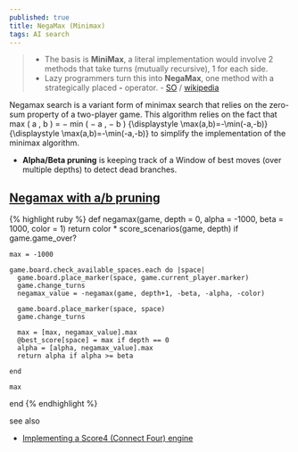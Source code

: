 ```yaml
---
published: true
title: NegaMax (Minimax)
tags: AI search
---
```

> - The basis is **MiniMax**,  a literal implementation would involve 2 methods that take turns (mutually recursive), 1 for each side.
> - Lazy programmers turn this into **NegaMax**, 
one method with a strategically placed **-** operator. - [SO](https://stackoverflow.com/questions/3630669/c-minimax-function/3630760#3630760) / [wikipedia](https://en.wikipedia.org/wiki/Negamax)

Negamax search is a variant form of minimax search that relies on the zero-sum property of a two-player game.
This algorithm relies on the fact that max ( a , b ) = − min ( − a , − b ) {\displaystyle \max(a,b)=-\min(-a,-b)} {\displaystyle \max(a,b)=-\min(-a,-b)} to simplify the implementation of the minimax algorithm.

- **Alpha/Beta pruning** is keeping track of a Window of best moves (over multiple depths) to detect dead branches. 

## [Negamax with a/b pruning](https://medium.com/@pelensky/ruby-tic-tac-toe-negamax-with-alpha-beta-pruning-c1126172fb5a)

{% highlight ruby %}
def negamax(game, depth = 0, alpha = -1000, beta = 1000, color = 1)
    return color * score_scenarios(game, depth) if game.game_over?

    max = -1000

    game.board.check_available_spaces.each do |space|
      game.board.place_marker(space, game.current_player.marker)
      game.change_turns
      negamax_value = -negamax(game, depth+1, -beta, -alpha, -color)

      game.board.place_marker(space, space)
      game.change_turns

      max = [max, negamax_value].max
      @best_score[space] = max if depth == 0
      alpha = [alpha, negamax_value].max
      return alpha if alpha >= beta

    end

    max
end
{% endhighlight %}

see also
- [Implementing a Score4 (Connect Four) engine](https://www.thanassis.space/score4.html)
